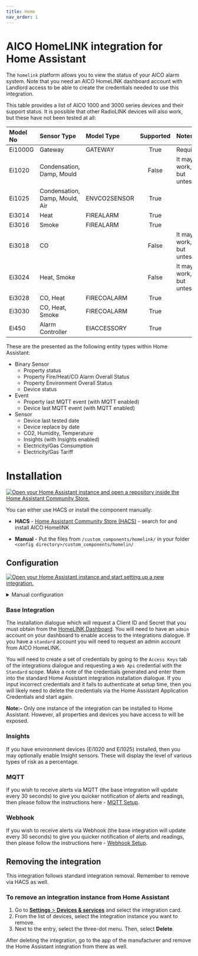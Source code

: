 ```yaml
---
title: Home
nav_order: 1
---
```


# AICO HomeLINK integration for Home Assistant

The `homelink` platform allows you to view the status of your AICO alarm system. Note that you need an AICO HomeLINK dashboard account with Landlord access to be able to create the credentials needed to use this integration.

This table provides a list of AICO 1000 and 3000 series devices and their support status. It is possible that other RadioLINK devices will also work, but these have not been tested at all:

| **Model No** | **Sensor Type**  |**Model Type**    |**Supported** | **Notes**                   |
|:-------------|:-----------------|:-----------------|:------------:|:----------------------------|
| Ei1000G      | Gateway          | GATEWAY          | True         | Required                    |
| Ei1020       | Condensation, Damp, Mould |         | False        | It may work, but untested   |
| Ei1025       | Condensation, Damp, Mould, Air | ENVCO2SENSOR | True |                           |
| Ei3014       | Heat             | FIREALARM        | True         |                             |
| Ei3016       | Smoke            | FIREALARM        | True         |                             |
| Ei3018       | CO               |                  | False        | It may work, but untested   |
| Ei3024       | Heat, Smoke      |                  | False        | It may work, but untested   |
| Ei3028       | CO, Heat         | FIRECOALARM      | True         |                             |
| Ei3030       | CO, Heat, Smoke  | FIRECOALARM      | True         |                             |
| Ei450        | Alarm Controller | EIACCESSORY      | True         |                             |

These are the presented as the following entity types within Home Assistant:

- Binary Sensor
  - Property status
  - Property Fire/Heat/CO Alarm Overall Status
  - Property Environment Overall Status
  - Device status
- Event 
  - Property last MQTT event (with MQTT enabled)
  - Device last MQTT event (with MQTT enabled)
- Sensor 
  - Device last tested date
  - Device replace by date
  - CO2, Humidity, Temperature
  - Insights (with Insights enabled)
  - Electricity/Gas Consumption
  - Electricity/Gas Tariff

# Installation
[![Open your Home Assistant instance and open a repository inside the Home Assistant Community Store.](https://my.home-assistant.io/badges/hacs_repository.svg)](https://my.home-assistant.io/redirect/hacs_repository/?owner=RogerSelwyn&repository=AICO_HomeLINK)

You can either use HACS or install the component manually:
- **HACS** - [Home Assistant Community Store (HACS)](https://hacs.xyz/) - search for and install AICO HomelINK

- **Manual** - Put the files from `/custom_components/homelink/` in your folder `<config directory>/custom_components/homelin/`

## Configuration
[![Open your Home Assistant instance and start setting up a new integration.](https://my.home-assistant.io/badges/config_flow_start.svg)](https://my.home-assistant.io/redirect/config_flow_start/?domain=homelink)

<details markdown="1"><summary>Manual configuration</summary>
  
If the above My button doesn't work, you can also perform the following steps manually: 
* Browse to your Home Assistant instance.
* Go to [Settings > Devices & Services](https://my.home-assistant.io/redirect/integrations). 
* In the bottom right corner, select the [Add Integration](https://my.home-assistant.io/redirect/config_flow_start?domain=homelink) button.
* From the list, select AICO HomeLINK.
* Follow the instructions on screen to complete the setup.
  
</details>

### Base Integration
The installation dialogue which will request a Client ID and Secret that you must obtain from the [HomeLINK Dashboard](https://dashboard.live.homelync.io/#/pages/admin/integrations). You will need to have an `admin` account on your dashboard to enable access to the integrations dialogue. If you have a `standard` account you will need to request an admin account from AICO HomeLINK. 

You will need to create a set of credentials by going to the `Access Keys` tab of the integrations dialogue and requesting a `Web Api` credential with the `Standard` scope. Make a note of the credentials generated and enter them into the standard Home Assistant integration installation dialogue. If you input incorrect credentials and it fails to authenticate at setup time, then you will likely need to delete the credentials via the Home Assistant Application Credentials and start again. 

**Note:-** Only one instance of the integration can be installed to Home Assistant. However, all properties and devices you have access to will be exposed.

### Insights
If you have environment devices (Ei1020 and Ei1025) installed, then you may optionally enable Insight sensors. These will display the level of various types of risk as a percentage.

### MQTT
If you wish to receive alerts via MQTT (the base integration will update every 30 seconds) to give you quicker notification of alerts and readings, then please follow the instructions here - [MQTT Setup](mqtt.md#setup-and-configuration).

### Webhook
If you wish to receive alerts via Webhook (the base integration will update every 30 seconds) to give you quicker notification of alerts and readings, then please follow the instructions here - [Webhook Setup](webhook.md#setup-and-configuration).

## Removing the integration

This integration follows standard integration removal. Remember to remove via HACS as well.

### To remove an integration instance from Home Assistant

1. Go to [**Settings** > **Devices & services**](https://my.home-assistant.io/redirect/integrations) and select the integration card.
2. From the list of devices, select the integration instance you want to remove.
3. Next to the entry, select the three-dot menu. Then, select **Delete**.

After deleting the integration, go to the app of the manufacturer and remove the Home Assistant integration from there as well.

